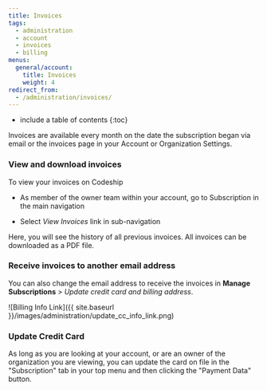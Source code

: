 ```yaml
---
title: Invoices
tags:
  - administration
  - account
  - invoices
  - billing
menus:
  general/account:
    title: Invoices
    weight: 4
redirect_from:
  - /administration/invoices/
---
```


* include a table of contents
{:toc}

Invoices are available every month on the date the subscription began via email or the invoices page in your Account or Organization Settings.

### View and download invoices
To view your invoices on Codeship

- As member of the owner team within your account, go to Subscription in the main navigation

- Select _View Invoices_ link in sub-navigation

Here, you will see the history of all previous invoices. All invoices can be downloaded as a PDF file.

### Receive invoices to another email address
You can also change the email address to receive the invoices in **Manage Subscriptions** > _Update credit card and billing address_.

![Billing Info Link]({{ site.baseurl }}/images/administration/update_cc_info_link.png)

### Update Credit Card

As long as you are looking at your account, or are an owner of the organization you are viewing, you can update the card on file in the "Subscription" tab in your top menu and then clicking the "Payment Data" button.
